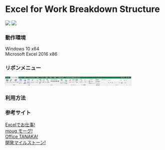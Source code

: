 # Excel for Work Breakdown Structure

![](https://img.shields.io/badge/-10(x64)-0078D6.svg?logo=windows&style=flat)
![](https://img.shields.io/badge/-2016(x86)-217346.svg?logo=microsoft-excel&style=flat)


### 動作環境
Windows 10 x64  
Microsoft Excel 2016 x86  



### リボンメニュー
<img src="./Docs/ribbonUI.png" width="80%">


### 利用方法






### 参考サイト
[Excelでお仕事!](http://www.ne.jp/asahi/excel/inoue/)  
[moug モーグ!](https://www.moug.net/)  
[Office TANAKA!](http://officetanaka.net)  
[開発マイルストーン!](http://zudajijp.zouri.jp/km/)  
